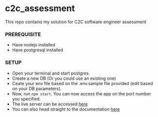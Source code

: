 # c2c_assessment
This repo contains my solution for C2C software engineer assessment


### PREREQUISITE 
* Have nodejs installed
* Have postgresql installed

### SETUP
* Open your terminal and start postgres.
* Create a new DB (Or you could use an existing one)
* Ceate your env file based on the .env.sample file provided (edit based on your DB parameters).
* Now, run `npm start`. You can now access the app on the port number you specified.
* The live server can be accessed [here](https://crop2cash-assessment.onrender.com)
* You can also head straight to the documentation [here](https://crop2cash-assessment.onrender.com/api-docs)
